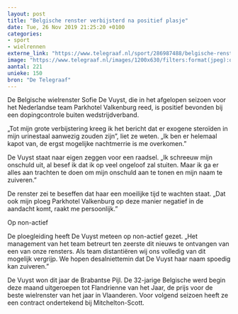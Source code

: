 ```yaml
---
layout: post
title: "Belgische renster verbijsterd na positief plasje"
date: Tue, 26 Nov 2019 21:25:20 +0100
categories: 
- sport 
- wielrennen 
externe_link: "https://www.telegraaf.nl/sport/286987488/belgische-renster-verbijsterd-na-positief-plasje"
image: "https://www.telegraaf.nl/images/1200x630/filters:format(jpeg):quality(80)/cdn-kiosk-api.telegraaf.nl/e1098e1e-108a-11ea-9a63-0255c322e81b.jpg"
aantal: 221
unieke: 150
bron: "De Telegraaf"
---
```


<p class="intro">De Belgische wielrenster Sofie De Vuyst, die in het afgelopen seizoen voor het Nederlandse team Parkhotel Valkenburg reed, is positief bevonden bij een dopingcontrole buiten wedstrijdverband.</p> <p>„Tot mijn grote verbijstering kreeg ik het bericht dat er exogene steroïden in mijn urinestaal aanwezig zouden zijn”, liet ze weten. „Ik ben er helemaal kapot van, de ergst mogelijke nachtmerrie is me overkomen.”</p><p>De Vuyst staat naar eigen zeggen voor een raadsel. „Ik schreeuw mijn onschuld uit, al besef ik dat ik op veel ongeloof zal stuiten. Maar ik ga er alles aan trachten te doen om mijn onschuld aan te tonen en mijn naam te zuiveren.”</p><p>De renster zei te beseffen dat haar een moeilijke tijd te wachten staat. „Dat ook mijn ploeg Parkhotel Valkenburg op deze manier negatief in de aandacht komt, raakt me persoonlijk.”</p><p>Op non-actief</p><p>De ploegleiding heeft De Vuyst meteen op non-actief gezet. „Het management van het team betreurt ten zeerste dit nieuws te ontvangen van een van onze rensters. Als team distantiëren wij ons volledig van dit mogelijk vergrijp. We hopen desalniettemin dat De Vuyst haar naam spoedig kan zuiveren.”</p><p>De Vuyst won dit jaar de Brabantse Pijl. De 32-jarige Belgische werd begin deze maand uitgeroepen tot Flandrienne van het Jaar, de prijs voor de beste wielrenster van het jaar in Vlaanderen. Voor volgend seizoen heeft ze een contract ondertekend bij Mitchelton-Scott.</p>

